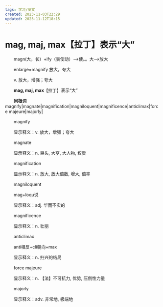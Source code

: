 ```yaml
---
tags: 学习/英文
created: 2023-11-03T22:29
updated: 2023-11-12T18:15
---
```

# mag, maj, max【拉丁】表示“大”

　　magn(大，长）+ify（表使动）--\>使。。大--\>放大

　　enlarge=magnify 放大，夸大

　　v. 放大，增强；夸大

　　**mag, maj, max**【拉丁】表示“大”

　　**同根词**magnify\|magnate\|magnification\|magniloquent\|magnificence\|anticlimax\|force majeure\|majorly\|

　　magnify

　　显示释义：v. 放大，增强；夸大

　　magnate

　　显示释义：n. 巨头, 大亨, 大人物, 权贵

　　magnification

　　显示释义：n. 放大, 放大倍数, 增大, 倍率

　　magniloquent

　　mag+loqu说

　　显示释义：adj. 华而不实的

　　magnificence

　　显示释义：n. 壮丽

　　anticlimax

　　anti相反+cli朝向+max

　　显示释义：n. 扫兴的结局

　　force majeure

　　显示释义：n. 【法】不可抗力, 优势, 压倒性力量

　　majorly

　　显示释义：adv. 非常地, 极端地

